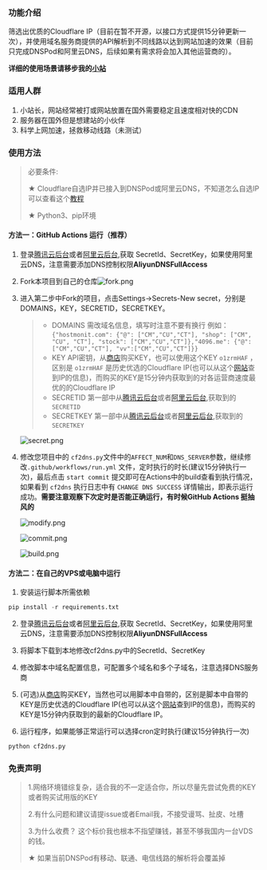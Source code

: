 ### 功能介绍

筛选出优质的Cloudflare IP（目前在暂不开源，以接口方式提供15分钟更新一次），并使用域名服务商提供的API解析到不同线路以达到网站加速的效果（目前只完成DNSPod和阿里云DNS，后续如果有需求将会加入其他运营商的）。

**详细的使用场景请移步我的[小站](https://hostmonit.com/cloudflare-select-ip-plus/)**

### 适用人群

1. 小站长，网站经常被打或网站放置在国外需要稳定且速度相对快的CDN
2. 服务器在国外但是想建站的小伙伴
3. 科学上网加速，拯救移动线路（未测试）

### 使用方法

>  必要条件: 
>
> ★ Cloudflare自选IP并已接入到DNSPod或阿里云DNS，不知道怎么自选IP可以查看这个[教程](https://hostmonit.com/manually-select-ip/)
>
> ★ Python3、pip环境

#### 方法一：GitHub Actions 运行（推荐）

1. 登录[腾讯云后台](https://console.cloud.tencent.com/cam/capi)或者[阿里云后台](https://help.aliyun.com/document_detail/53045.html?spm=a2c4g.11186623.2.11.2c6a2fbdh13O53),获取 SecretId、SecretKey，如果使用阿里云DNS，注意需要添加DNS控制权限**AliyunDNSFullAccess**

2. Fork本项目到自己的仓库![fork.png](https://img.hostmonit.com/images/2020/11/05/fork.png)

3. 进入第二步中Fork的项目，点击Settings->Secrets-New secret，分别是DOMAINS，KEY，SECRETID，SECRETKEY。

   > - DOMAINS  需改域名信息，填写时注意不要有换行  例如：`{"hostmonit.com": {"@": ["CM","CU","CT"], "shop": ["CM", "CU", "CT"], "stock": ["CM","CU","CT"]},"4096.me": {"@": ["CM","CU","CT"], "vv":["CM","CU","CT"]}}`
   > - KEY      API密钥，从[商店](https://shop.hostmonit.com)购买KEY，也可以使用这个KEY `o1zrmHAF` ，区别是 `o1zrmHAF` 是历史优选的Cloudflare IP(也可以从这个[网站](https://stock.hostmonit.com/CloudFlareYes)查到IP的信息)，而购买的KEY是15分钟内获取到的对各运营商速度最优的的Cloudflare IP
   > - SECRETID  第一部中从[腾讯云后台](https://console.cloud.tencent.com/cam/capi)或者[阿里云后台](https://help.aliyun.com/document_detail/53045.html?spm=a2c4g.11186623.2.11.2c6a2fbdh13O53),获取到的 `SECRETID  `
   > - SECRETKEY  第一部中从[腾讯云后台](https://console.cloud.tencent.com/cam/capi)或者[阿里云后台](https://help.aliyun.com/document_detail/53045.html?spm=a2c4g.11186623.2.11.2c6a2fbdh13O53),获取到的 `SECRETKEY`

   ![secret.png](https://img.hostmonit.com/images/2020/11/05/secret.png)

4. 修改您项目中的 `cf2dns.py`文件中的`AFFECT_NUM`和`DNS_SERVER`参数，继续修改`.github/workflows/run.yml` 文件，定时执行的时长(建议15分钟执行一次)，最后点击 `start commit` 提交即可在Actions中的build查看到执行情况，如果看到 `cf2dns` 执行日志中有 `CHANGE DNS SUCCESS` 详情输出，即表示运行成功。**需要注意观察下次定时是否能正确运行，有时候GitHub Actions 挺抽风的**

   ![modify.png](https://img.hostmonit.com/images/2020/11/05/modify.png)

   

   ![commit.png](https://img.hostmonit.com/images/2020/11/05/commit.png)

   

   ![build.png](https://img.hostmonit.com/images/2020/11/05/build.png)

#### 方法二：在自己的VPS或电脑中运行

1. 安装运行脚本所需依赖

```python
pip install -r requirements.txt
```

2. 登录[腾讯云后台](https://console.cloud.tencent.com/cam/capi)或者[阿里云后台](https://help.aliyun.com/document_detail/53045.html?spm=a2c4g.11186623.2.11.2c6a2fbdh13O53),获取 SecretId、SecretKey，如果使用阿里云DNS，注意需要添加DNS控制权限**AliyunDNSFullAccess**

3. 将脚本下载到本地修改cf2dns.py中的SecretId、SecretKey

4. 修改脚本中域名配置信息，可配置多个域名和多个子域名，注意选择DNS服务商

5. (可选)从[商店](https://shop.hostmonit.com)购买KEY，当然也可以用脚本中自带的，区别是脚本中自带的KEY是历史优选的Cloudflare IP(也可以从这个[网站](https://stock.hostmonit.com/CloudFlareYes)查到IP的信息)，而购买的KEY是15分钟内获取到的最新的Cloudflare IP。

6. 运行程序，如果能够正常运行可以选择cron定时执行(建议15分钟执行一次)

```python
python cf2dns.py
```



### 免责声明

> 1.网络环境错综复杂，适合我的不一定适合你，所以尽量先尝试免费的KEY或者购买试用版的KEY
>
> 2.有什么问题和建议请提issue或者Email我，不接受谩骂、扯皮、吐槽
>
> 3.为什么收费？ 这个标价我也根本不指望赚钱，甚至不够我国内一台VDS的钱。
>
>★ 如果当前DNSPod有移动、联通、电信线路的解析将会覆盖掉

